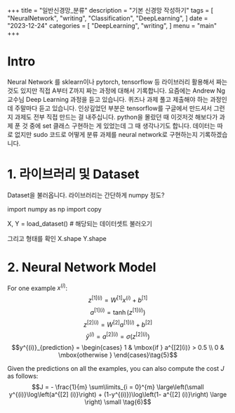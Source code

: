 +++
title = "일반신경망_분류"
description = "기본 신경망 작성하기"
tags = [
    "NeuralNetwork",
    "writing",
    "Classification",
    "DeepLearning",
]
date = "2023-12-24"
categories = [
    "DeepLearning",
    "writing",
]
menu = "main"
+++

# Intro
Neural Network 를 sklearn이나 pytorch, tensorflow 등 라이브러리 활용해서 짜는 것도 있지만 직접 A부터 Z까지 짜는 과정에 대해서 기록합니다.
요즘에는 Andrew Ng 교수님 Deep Learning 과정을 듣고 있습니다. 
퀴즈나 과제 풀고 제출해야 하는 과정인데 주말마다 듣고 있습니다. 
인상깊었던 부분은 tensorflow를 구글에서 만드셔서 그런지 과제도 전부 직접 만드는 걸 내주십니다. 
python을 몰랐던 때 이것저것 해보다가 과제 푼 것 중에 set 클래스 구현하는 게 있었는데 그 때 생각나기도 합니다.
데이터는 따로 없지만 sudo 코드로 어떻게 분류 과제를 neural network로 구현하는지 기록하겠습니다.

# 1. 라이브러리 및 Dataset
Dataset을 불러옵니다.
라이브러리는 간단하게 numpy 정도?

  import numpy as np
  import copy

  X, Y = load_dataset() # 해당되는 데이터셋트 불러오기

그리고 형태를 확인
  X.shape
  Y.shape


# 2. Neural Network Model
  For one example $x^{(i)}$:
  $$z^{[1] (i)} =  W^{[1]} x^{(i)} + b^{[1]}\tag{1}$$ 
  $$a^{[1] (i)} = \tanh(z^{[1] (i)})\tag{2}$$
  $$z^{[2] (i)} = W^{[2]} a^{[1] (i)} + b^{[2]}\tag{3}$$
  $$\hat{y}^{(i)} = a^{[2] (i)} = \sigma(z^{ [2] (i)})\tag{4}$$
  $$y^{(i)}_{prediction} = \begin{cases} 1 & \mbox{if } a^{[2](i)} > 0.5 \\ 0 & \mbox{otherwise } \end{cases}\tag{5}$$
  
  Given the predictions on all the examples, you can also compute the cost $J$ as follows: 
  $$J = - \frac{1}{m} \sum\limits_{i = 0}^{m} \large\left(\small y^{(i)}\log\left(a^{[2] (i)}\right) + (1-y^{(i)})\log\left(1- a^{[2] (i)}\right)  \large  \right) \small \tag{6}$$

